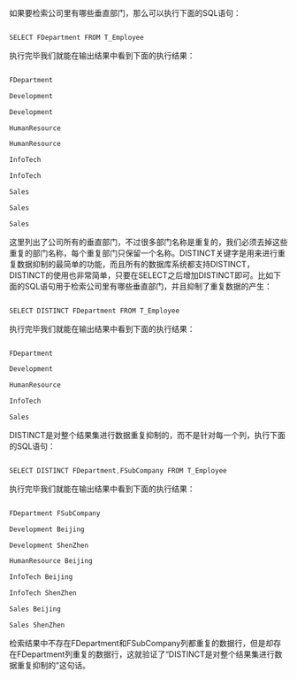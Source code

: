 如果要检索公司里有哪些垂直部门，那么可以执行下面的SQL语句：
```java  
SELECT FDepartment FROM T_Employee
```
执行完毕我们就能在输出结果中看到下面的执行结果：
```java  
FDepartment
Development
Development
HumanResource
HumanResource
InfoTech
InfoTech
Sales
Sales
Sales
```
这里列出了公司所有的垂直部门，不过很多部门名称是重复的，我们必须去掉这些重复的部门名称，每个重复部门只保留一个名称。DISTINCT关键字是用来进行重复数据抑制的最简单的功能，而且所有的数据库系统都支持DISTINCT，DISTINCT的使用也非常简单，只要在SELECT之后增加DISTINCT即可。比如下面的SQL语句用于检索公司里有哪些垂直部门，并且抑制了重复数据的产生：
```java  
SELECT DISTINCT FDepartment FROM T_Employee
```
执行完毕我们就能在输出结果中看到下面的执行结果：
```java  
FDepartment
Development
HumanResource
InfoTech
Sales
```
DISTINCT是对整个结果集进行数据重复抑制的，而不是针对每一个列，执行下面的SQL语句：
```java  
SELECT DISTINCT FDepartment,FSubCompany FROM T_Employee
```
执行完毕我们就能在输出结果中看到下面的执行结果：
```java  
FDepartment FSubCompany
Development Beijing
Development ShenZhen
HumanResource Beijing
InfoTech Beijing
InfoTech ShenZhen
Sales Beijing
Sales ShenZhen
```
检索结果中不存在FDepartment和FSubCompany列都重复的数据行，但是却存在FDepartment列重复的数据行，这就验证了“DISTINCT是对整个结果集进行数据重复抑制的”这句话。